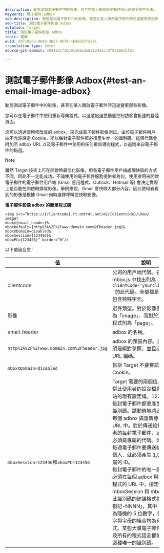 ```yaml
---
description: 動態測試電子郵件中的影像，甚至在某人開啟電子郵件時迅速變更那些影像。
keywords: 電子郵件;adbox
seo-description: 動態測試電子郵件中的影像，甚至在某人開啟電子郵件時迅速變更那些影像。
seo-title: 測試電子郵件影像 Adbox
solution: Target
title: 測試電子郵件影像 Adbox
topic: 建議
uuid: d0710adb-4649-4b57-9b70-4b49d43fa591
translation-type: tm+mt
source-git-commit: 384182cf3bd9110ebd5da124a2cc0f9a1b6cbf81

---
```



# 測試電子郵件影像 Adbox{#test-an-email-image-adbox}

動態測試電子郵件中的影像，甚至在某人開啟電子郵件時迅速變更那些影像。

您可以在電子郵件中使用重新導向程式，以追蹤點選並動態控制訪客會抵達的登陸頁面。

您可以透過使用修改版的 adbox，來完成電子郵件影像測試。由於電子郵件用戶端不允許設定 Cookie，所以每封電子郵件都必須產生唯一的識別碼。這個代碼會附加至 adbox URL 以及電子郵件中使用的任何重新導向程式，以追蹤來自電子郵件的點選。

>[!NOTE]
>
>雖然 Target 技術上可在開啟時最佳化影像，但各電子郵件用戶端處理快取的方式不同，因此不一定能成功。不論使用的電子郵件服務提供者為何，使用者用來開啟電子郵件的電子郵件用戶端 (Gmail 應用程式、Outlook、Hotmail 等) 會決定實際上是否能在開啟時擷取影像。舉例來說，Gmail 會快取大部分內容，因此使用者看到的影像是根據 Gmail 何時選擇呼叫並快取影像。

**電子郵件影像 adbox 的簡單程式碼:**

```
<img src=“https://{clientcode}.tt.omtrdc.net/m2/​{clientcode}/ubox/​image?
mbox={email_header}&
mboxDefault=​{http%3A%2F%2Fwww.domain.com%2Fheader.jpg}&
mboxXDomain=disabled&
mboxSession={123456}&
mboxPC={123456}” border=“0"/>
```

以下值適合您：

| 值 | 說明 |
|--- |--- |
| clientcode | 公司的用戶端代碼。在 at.js 或 mbox.js 中找出列為 `clientCode='yourclientcode'` &#39; 的此代碼。全部都是小寫，不包含特殊字元。 |
| 影像 | 選件類型。對於影像廣告一律為「image」，而對於重新導向程式則為「page」。 |
| email_header | adbox 的名稱。 |
| `http%3A%2F%2Fwww.domain.com%2Fheader.jpg` | adbox 的預設內容。此網址必須是絕對參照，並且必須經過 URL 編碼。 |
| `mboxXDomain=disabled` | 告訴 Target 不要嘗試設定 Cookie。 |
| `mboxSession=123456`和`mboxPC=123456` | Target 需要的兩個值，用來合併此使用者的設定檔與您的網站的現有設定檔。123456 是每封電子郵件都會產生的唯一識別碼。請動態地將此值插入每個 adbox 與重新導向程式的 URL 中。對於傳送給每位使用者的每封電子郵件，此代碼都必須是專屬的代碼。如果某封每週電子郵件要傳送給 1,000 個人，就必須產生 1,000 個專屬的 ID。<br>每封電子郵件的唯一識別碼都必須在每個 adbox 與重新導向程式的 URL 中，指定給 mboxSession 和 mboxPC。此識別碼的建議格式為「時間戳記-NNNN」，其中 NNNNN 為隨機的 5 位數字，但任何數字與字母的組合均為有效格式。某些大量電子郵件服務以及所有的程式語言都能夠產生這種唯一的識別碼。 |